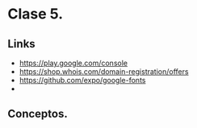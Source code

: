# Clase 5.

## Links

- https://play.google.com/console
- https://shop.whois.com/domain-registration/offers
- https://github.com/expo/google-fonts
- 
## Conceptos.

